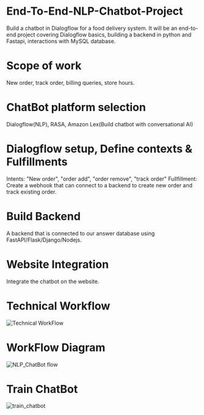# End-To-End-NLP-Chatbot-Project
 Build a chatbot in Dialogflow for a food delivery system. It will be an end-to-end project covering Dialogflow basics, building a backend in python and Fastapi, interactions 
 with MySQL database.

# Scope of work
New order, track order, billing queries, store hours.
# ChatBot platform selection
Dialogflow(NLP), RASA, Amazon Lex(Build chatbot with conversational AI)
# Dialogflow setup, Define contexts & Fulfillments
Intents: "New order", "order add", "order remove", "track order"
Fullfillment: Create a webhook that can connect to a backend to create new order and track existing order.
# Build Backend
A backend that is connected to our answer database using FastAPI/Flask/Django/Nodejs.
# Website Integration
Integrate the chatbot on the website.
# Technical Workflow
![Technical WorkFlow](https://github.com/user-attachments/assets/7be71a31-f562-4442-ba8e-90d7a81759e2)
# WorkFlow Diagram
 ![NLP_ChatBot flow](https://github.com/user-attachments/assets/e47eabab-b10e-45b3-8dbd-a23dade9ee90)
# Train ChatBot
![train_chatbot](https://github.com/user-attachments/assets/8455a147-6fe1-4ee2-a32b-a19620ba3b5f)
